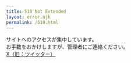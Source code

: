 ```yaml
---
title: 510 Not Extended
layout: error.njk
permalink: /510.html
---
```


サイトへのアクセスが集中しています。  
お手数をおかけしますが、管理者にご連絡ください。  
[X（旧：ツイッター）](https://twitter.com/homiRoni)
